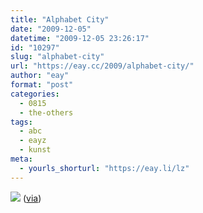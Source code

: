 ```yaml
---
title: "Alphabet City"
date: "2009-12-05"
datetime: "2009-12-05 23:26:17"
id: "10297"
slug: "alphabet-city"
url: "https://eay.cc/2009/alphabet-city/"
author: "eay"
format: "post"
categories:
  - 0815
  - the-others
tags:
  - abc
  - eayz
  - kunst
meta:
  - yourls_shorturl: "https://eay.li/lz"
---
```


[![](https://eay.cc/uploads/2009/alphabetcity.gif)](http://www.teplin.com/images/alphabet-for-alphaville/) ([via](http://www.feingut.de/2009/12/05/scott-teplins-alphabet-city/))
